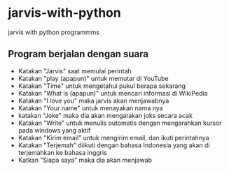 # jarvis-with-python

jarvis with python programmms

## Program berjalan dengan suara

- Katakan "Jarvis" saat memulai perintah
- Katakan "play (apapun)" untuk memutar di YouTube
- Katakan "Time" untuk mengetahui pukul berapa sekarang
- Katakan "What is (apapun)" untuk mencari informasi di WikiPedia
- Katakan "I love you" maka jarvis akan menjawabnya
- Katakan "Your name" untuk menayakan nama nya
- katakan "Joke" maka dia akan mengatakan joks secara acak
- Katakan "Write" untuk menulis outomatis dengan mengarahkan kursor pada windows yang aktif
- Katakan "Kirim email" untuk mengirim email, dan ikuti perintahnya
- Katakan "Terjemah" diikuti dengan bahasa Indonesia yang akan di terjemahkan ke bahasa inggris
- Katkan "Siapa saya" maka dia akan menjawab
